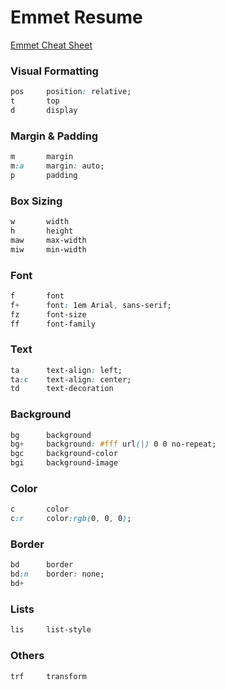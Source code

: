 # Emmet Resume

[Emmet Cheat Sheet][0]

### Visual Formatting

```css
pos     position: relative;
t       top
d       display
```

### Margin & Padding

```css
m       margin
m:a     margin: auto;
p       padding
```

### Box Sizing

```css
w       width
h       height
maw     max-width
miw     min-width
```

### Font

```css
f       font
f+      font: 1em Arial, sans-serif;
fz      font-size
ff      font-family
```

### Text

```css
ta      text-align: left;
ta:c    text-align: center;
td      text-decoration
```

### Background

```css
bg      background
bg+     background: #fff url(|) 0 0 no-repeat;
bgc     background-color
bgi     background-image
```

### Color

```css
c       color
c:r     color:rgb(0, 0, 0);
```

### Border

```css
bd      border
bd:n    border: none;
bd+
```

### Lists

```css
lis     list-style
```

### Others

```css
trf     transform
```

[0]: http://docs.emmet.io/cheat-sheet/